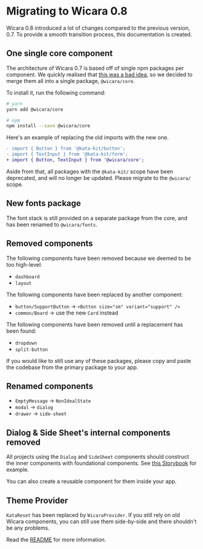 # Migrating to Wicara 0.8

Wicara 0.8 introduced a lot of changes compared to the previous version, 0.7. To provide a smooth transition process, this documentation is created.

## One single core component

The architecture of Wicara 0.7 is based off of single npm packages per component. We quickly realised that [this was a bad idea](https://segment.com/blog/driving-adoption-of-a-design-system/#too-early-for-a-mono-repo), so we decided to merge them all into a single package, `@wicara/core`.

To install it, run the following command:

```sh
# yarn
yarn add @wicara/core

# npm
npm install --save @wicara/core
```

Here's an example of replacing the old imports with the new one.

```diff
- import { Button } from '@kata-kit/button';
- import { TextInput } from '@kata-kit/form';
+ import { Button, TextInput } from '@wicara/core';
```

Aside from that, all packages with the `@kata-kit/` scope have been deprecated, and will no longer be updated. Please migrate to the `@wicara/` scope.

## New fonts package

The font stack is still provided on a separate package from the core, and has been renamed to `@wicara/fonts`.

## Removed components

The following components have been removed because we deemed to be too high-level:

- `dashboard`
- `layout`

The following components have been replaced by another component:

- `button/SupportButton` -> `<Button size="sm" variant="support" />`
- `common/Board` -> use the new `Card` instead

The following components have been removed until a replacement has been found:

- `dropdown`
- `split-button`

If you would like to still use any of these packages, please copy and paste the codebase from the primary package to your app.

## Renamed components

- `EmptyMessage` -> `NonIdealState`
- `modal` -> `dialog`
- `drawer` -> `side-sheet`

## Dialog & Side Sheet's internal components removed

All projects using the `Dialog` and `SideSheet` components should construct the inner components with foundational components. See [this Storybook](https://wicara.now.sh/?path=/story/core-components-dialog--default) for example.

You can also create a reusable component for them inside your app.

## Theme Provider

`KataReset` has been replaced by `WicaraProvider`. If you still rely on old Wicara components, you can still use them side-by-side and there shouldn't be any problems.

Read the [README](README.md) for more information.
